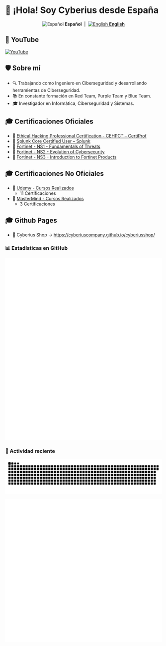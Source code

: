 # 👋 ¡Hola! Soy Cyberius desde España

<p align="center">
  <img src="https://flagcdn.com/w40/es.png" alt="Español" title="Español">
  <strong>Español</strong>
  &nbsp;|&nbsp;
  <a href="README.en.md">
    <img src="https://flagcdn.com/w40/us.png" alt="English" title="English">
    <strong>English</strong>
  </a>
</p>


## 📡 YouTube

[![YouTube](https://img.shields.io/badge/YouTube-Subscribe-red?style=for-the-badge\&logo=youtube)](https://www.youtube.com/@CyberiusCompany)

## 🛡️ Sobre mí

* 🔍 Trabajando como Ingeniero en Ciberseguridad y desarrollando herramientas de Ciberseguridad.
* 📚 En constante formación en Red Team, Purple Team y Blue Team.
* 🎓 Investigador en Informática, Ciberseguridad y Sistemas.

## 🎓 Certificaciones Oficiales

* 🔐 [Ethical Hacking Professional Certification - CEHPC™ – CertiProf](https://www.credly.com/badges/59169a48-0ab6-4969-9e03-2cff4e9ff618/public_url)
* 🔐 [Splunk Core Certified User – Splunk](https://www.credly.com/badges/f85ad915-8974-468b-8989-a3d6c9f034a3/public_url)
* 🔐 [Fortinet - NS1 - Fundamentals of Threats](https://www.linkedin.com/in/marlon-cabrera)
* 🔐 [Fortinet - NS2 - Evolution of Cybersecurity](https://www.linkedin.com/in/marlon-cabrera)
* 🔐 [Fortinet - NS3 - Introduction to Fortinet Products](https://www.linkedin.com/in/marlon-cabrera)

## 🎓 Certificaciones No Oficiales

* 🧠 [Udemy - Cursos Realizados](https://drive.google.com/drive/folders/1NVHxJk-HZHwo0CZSSqF-fqKAt5PVaCja?usp=sharing)
  * 11 Certificaciones
* 🧠 [MasterMind - Cursos Realizados](https://drive.google.com/drive/folders/1VFhssuT_Tjf3bpPB_D49H4tqAlMhU-Uc?usp=sharing)
  * 3 Certificaciones

## 🎓 Github Pages

* 🛒 Cyberius Shop -> https://cyberiuscompany.github.io/cyberiusshop/

### 📊 Estadísticas en GitHub

![Metrics](https://raw.githubusercontent.com/cyberiuscompany/cyberiuscompany/ea86ed3a2868c15954b559d75458cd102e819cdc/metrics.svg)

### 🐍 Actividad reciente

<picture><source srcset="https://raw.githubusercontent.com/cyberiuscompany/cyberiuscompany/output/github-snake-dark.svg" media="(prefers-color-scheme: dark)"><img src="https://raw.githubusercontent.com/cyberiuscompany/cyberiuscompany/output/github-snake.svg" alt="github-snake"></picture>

![Stargazers Worldmap](https://github.com/cyberiuscompany/cyberiuscompany/blob/master/metrics.plugin.stargazers.worldmap.svg)



